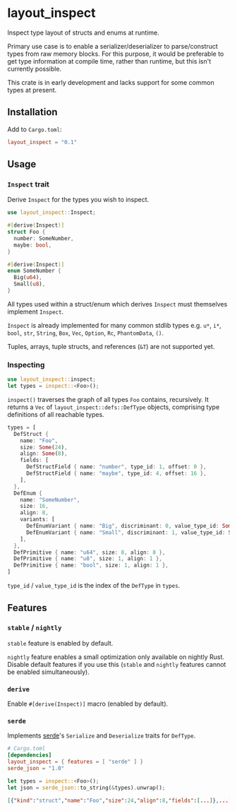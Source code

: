 # layout_inspect

Inspect type layout of structs and enums at runtime.

Primary use case is to enable a serializer/deserializer to parse/construct types from raw memory blocks. For this purpose, it would be preferable to get type information at compile time, rather than runtime, but this isn't currently possible.

This crate is in early development and lacks support for some common types at present.

## Installation

Add to `Cargo.toml`:

```toml
layout_inspect = "0.1"
```

## Usage

### `Inspect` trait

Derive `Inspect` for the types you wish to inspect.

```rust
use layout_inspect::Inspect;

#[derive(Inspect)]
struct Foo {
  number: SomeNumber,
  maybe: bool,
}

#[derive(Inspect)]
enum SomeNumber {
  Big(u64),
  Small(u8),
}
```

All types used within a struct/enum which derives `Inspect` must themselves implement `Inspect`.

`Inspect` is already implemented for many common stdlib types e.g. `u*`, `i*`, `bool`, `str`, `String`, `Box`, `Vec`, `Option`, `Rc`, `PhantomData`, `()`.

Tuples, arrays, tuple structs, and references (`&T`) are not supported yet.

### Inspecting

```rust
use layout_inspect::inspect;
let types = inspect::<Foo>();
```

`inspect()` traverses the graph of all types `Foo` contains, recursively. It returns a `Vec` of `layout_inspect::defs::DefType` objects, comprising type definitions of all reachable types.

```rust
types = [
  DefStruct {
    name: "Foo",
    size: Some(24),
    align: Some(8),
    fields: [
      DefStructField { name: "number", type_id: 1, offset: 0 },
      DefStructField { name: "maybe", type_id: 4, offset: 16 },
    ],
  },
  DefEnum {
    name: "SomeNumber",
    size: 16,
    align: 8,
    variants: [
      DefEnumVariant { name: "Big", discriminant: 0, value_type_id: Some(2) },
      DefEnumVariant { name: "Small", discriminant: 1, value_type_id: Some(3) },
    ],
  },
  DefPrimitive { name: "u64", size: 8, align: 8 },
  DefPrimitive { name: "u8", size: 1, align: 1 },
  DefPrimitive { name: "bool", size: 1, align: 1 },
]
```

`type_id` / `value_type_id` is the index of the `DefType` in `types`.

## Features

### `stable` / `nightly`

`stable` feature is enabled by default.

`nightly` feature enables a small optimization only available on nightly Rust. Disable default features if you use this (`stable` and `nightly` features cannot be enabled simultaneously).

### `derive`

Enable `#[derive(Inspect)]` macro (enabled by default).

### `serde`

Implements [serde](https://serde.rs/)'s `Serialize` and `Deserialize` traits for `DefType`.

```toml
# Cargo.toml
[dependencies]
layout_inspect = { features = [ "serde" ] }
serde_json = "1.0"
```

```rust
let types = inspect::<Foo>();
let json = serde_json::to_string(&types).unwrap();
```

```json
[{"kind":"struct","name":"Foo","size":24,"align":8,"fields":[...]},...]
```
